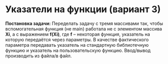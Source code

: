 # Указатели на функции (вариант 3)

**Постановка задачи:** Переделать задачу с тремя массивами так, чтобы вспомогательная функция (не main) работала не с элементом массива **Xi**, а с выражением **f(Xi)**, где **f** – некоторая функция, указатель на которую передаётся через параметры. В качестве фактического параметра передавать указатель на стандартную библиотечную функцию и указатель на пользовательскую функцию. Ввод/вывод производить из файла/в файл.
